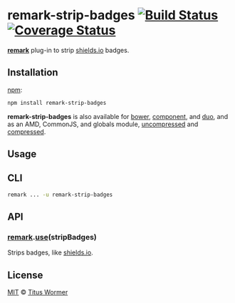 # remark-strip-badges [![Build Status](https://img.shields.io/travis/wooorm/remark-strip-badges.svg)](https://travis-ci.org/wooorm/remark-strip-badges) [![Coverage Status](https://img.shields.io/codecov/c/github/wooorm/remark-strip-badges.svg)](https://codecov.io/github/wooorm/remark-strip-badges)

[**remark**](https://github.com/wooorm/remark) plug-in to strip [shields.io](http://shields.io)
badges.

## Installation

[npm](https://docs.npmjs.com/cli/install):

```bash
npm install remark-strip-badges
```

**remark-strip-badges** is also available for [bower](http://bower.io/#install-packages),
[component](https://github.com/componentjs/component), and
[duo](http://duojs.org/#getting-started), and as an AMD, CommonJS, and globals
module, [uncompressed](remark-strip-badges.js) and
[compressed](remark-strip-badges.min.js).

## Usage

## CLI

```bash
remark ... -u remark-strip-badges
```

## API

### [remark](https://github.com/wooorm/remark#api).[use](https://github.com/wooorm/remark#remarkuseplugin-options)(stripBadges)

Strips badges, like [shields.io](http://shields.io).

## License

[MIT](LICENSE) © [Titus Wormer](http://wooorm.com)
